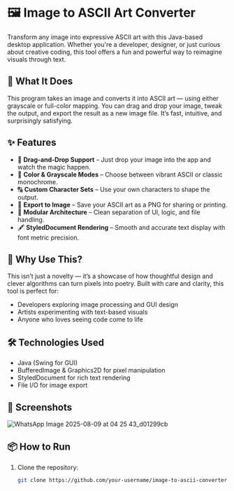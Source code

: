 # 🖼️ Image to ASCII Art Converter

Transform any image into expressive ASCII art with this Java-based desktop application. Whether you're a developer, designer, or just curious about creative coding, this tool offers a fun and powerful way to reimagine visuals through text.

## 🚀 What It Does

This program takes an image and converts it into ASCII art — using either grayscale or full-color mapping. You can drag and drop your image, tweak the output, and export the result as a new image file. It’s fast, intuitive, and surprisingly satisfying.

## ✨ Features

- 🎯 **Drag-and-Drop Support** – Just drop your image into the app and watch the magic happen.
- 🎨 **Color & Grayscale Modes** – Choose between vibrant ASCII or classic monochrome.
- 🔠 **Custom Character Sets** – Use your own characters to shape the output.
- 💾 **Export to Image** – Save your ASCII art as a PNG for sharing or printing.
- 🧩 **Modular Architecture** – Clean separation of UI, logic, and file handling.
- 🖋️ **StyledDocument Rendering** – Smooth and accurate text display with font metric precision.

## 🧠 Why Use This?

This isn’t just a novelty — it’s a showcase of how thoughtful design and clever algorithms can turn pixels into poetry. Built with care and clarity, this tool is perfect for:
- Developers exploring image processing and GUI design
- Artists experimenting with text-based visuals
- Anyone who loves seeing code come to life

## 🛠️ Technologies Used

- Java (Swing for GUI)
- BufferedImage & Graphics2D for pixel manipulation
- StyledDocument for rich text rendering
- File I/O for image export

## 📸 Screenshots
![WhatsApp Image 2025-08-09 at 04 25 43_d01299cb](https://github.com/user-attachments/assets/60d47444-6f8f-40c1-9233-bf85fa1dac23)




## 📦 How to Run

1. Clone the repository:
   ```bash
   git clone https://github.com/your-username/image-to-ascii-converter.git
